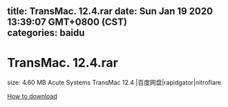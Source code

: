 
title: TransMac. 12.4.rar
date: Sun Jan 19 2020 13:39:07 GMT+0800 (CST)    
categories: baidu
---

# TransMac. 12.4.rar
size: 4.60 MB
 Acute Systems TransMac 12.4 |百度网盘|rapidgator|nitroflare
 

[How to download](https://bpcam.bemobtrk.com/go/2ceec3aa-1ca2-46d6-b9ff-aaa5c184517c?jno=4454)